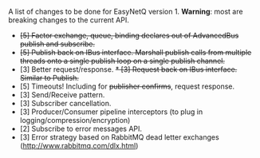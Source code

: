 A list of changes to be done for EasyNetQ version 1. **Warning**: most are breaking changes to the current API.

* ~~[5] Factor exchange, queue, binding declares out of AdvancedBus publish and subscribe.~~
* ~~[5] Publish back on IBus interface. Marshall publish calls from multiple threads onto a single publish loop on a single publish channel.~~
* [3] Better request/response.
~~* [3] Request back on IBus interface. Similar to Publish.~~
* [5] Timeouts! Including for ~~publisher confirms~~, request response.
* [3] Send/Receive pattern.
* [3] Subscriber cancellation.
* [3] Producer/Consumer pipeline interceptors (to plug in logging/compression/encryption)
* [2] Subscribe to error messages API.
* [3] Error strategy based on RabbitMQ dead letter exchanges (http://www.rabbitmq.com/dlx.html)